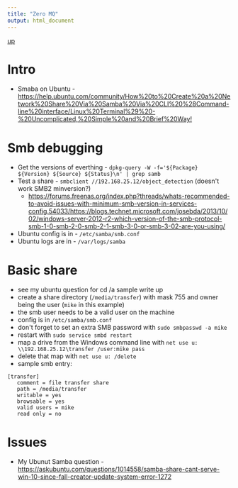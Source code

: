 ```yaml
---
title: "Zero MQ"
output: html_document
---
```

[up](https://mikewise2718.github.io/markdowndocs/)

# Intro
* Smaba on Ubuntu - <https://help.ubuntu.com/community/How%20to%20Create%20a%20Network%20Share%20Via%20Samba%20Via%20CLI%20%28Command-line%20interface/Linux%20Terminal%29%20-%20Uncomplicated,%20Simple%20and%20Brief%20Way!>

# Smb debugging
* Get the versions of everthing - `dpkg-query -W -f='${Package} ${Version} ${Source} ${Status}\n' | grep samb`
* Test a share - `smbclient //192.168.25.12/object_detection` (doesn't work SMB2 minversion?)
    - <https://forums.freenas.org/index.php?threads/whats-recommended-to-avoid-issues-with-minimum-smb-version-in-services-config.54033/https://blogs.technet.microsoft.com/josebda/2013/10/02/windows-server-2012-r2-which-version-of-the-smb-protocol-smb-1-0-smb-2-0-smb-2-1-smb-3-0-or-smb-3-02-are-you-using/>
* Ubuntu config is in - `/etc/samba/smb.conf` 
* Ubuntu logs are in - `/var/logs/samba` 

# Basic share
* see my ubuntu question for cd /a sample write up
* create a share directory (`/media/transfer`) with mask 755 and owner being the user (`mike` in this example)
* the smb user needs to be a valid user on the machine
* config is in `/etc/samba/smb.conf`
* don't forget to set an extra SMB password with `sudo smbpasswd -a mike`
* restart with `sudo service smbd restart`
* map a drive from the Windows command line with `net use u: \\192.168.25.12\transfer /user:mike pass`
* delete that map with `net use u: /delete`
* sample smb entry:
```
[transfer]
   comment = file transfer share
   path = /media/transfer
   writable = yes
   browsable = yes
   valid users = mike
   read only = no
```

# Issues
* My Ubunut Samba question - <https://askubuntu.com/questions/1014558/samba-share-cant-serve-win-10-since-fall-creator-update-system-error-1272>

